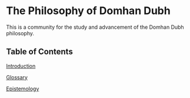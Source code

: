 # The Philosophy of Domhan Dubh

This is a community for the study and advancement of the Domhan Dubh philosophy.

## Table of Contents

[Introduction](Introduction)

[Glossary](Glossary)

[Epistemology](Epistemology)
